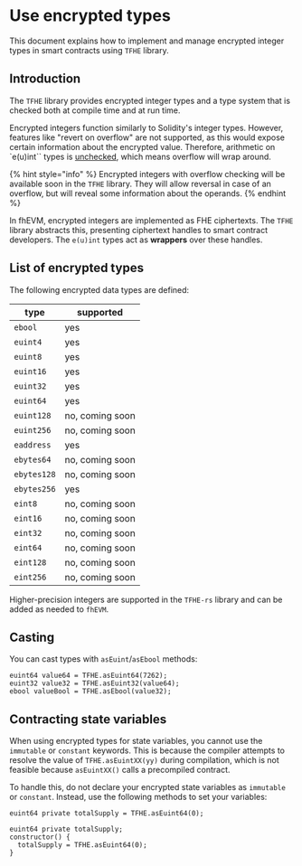# Use encrypted types
This document explains how to implement and manage encrypted integer types in smart contracts using `TFHE` library.

## Introduction
The `TFHE` library provides encrypted integer types and a type system that is checked both at compile time and at run time.

Encrypted integers function similarly to Solidity's integer types. However, features like "revert on overflow" are not supported, as this would expose certain information about the encrypted value. Therefore, arithmetic on `e(u)int`` types is [unchecked](https://docs.soliditylang.org/en/latest/control-structures.html#checked-or-unchecked-arithmetic), which means overflow will wrap around.

{% hint style="info" %}
Encrypted integers with overflow checking will be available soon in the `TFHE` library. They will allow reversal in case of an overflow, but will reveal some information about the operands.
{% endhint %}

In fhEVM, encrypted integers are implemented as FHE ciphertexts. The `TFHE` library abstracts this, presenting ciphertext handles to smart contract developers. The `e(u)int` types act as **wrappers** over these handles.

## List of encrypted types

The following encrypted data types are defined:

| type        | supported       |
| ----------- | --------------- |
| `ebool`     | yes             |
| `euint4`    | yes             |
| `euint8`    | yes             |
| `euint16`   | yes             |
| `euint32`   | yes             |
| `euint64`   | yes             |
| `euint128`  | no, coming soon |
| `euint256`  | no, coming soon |
| `eaddress`  | yes             |
| `ebytes64`  | no, coming soon |
| `ebytes128` | no, coming soon |
| `ebytes256` | yes             |
| `eint8`     | no, coming soon |
| `eint16`    | no, coming soon |
| `eint32`    | no, coming soon |
| `eint64`    | no, coming soon |
| `eint128`   | no, coming soon |
| `eint256`   | no, coming soon |

Higher-precision integers are supported in the `TFHE-rs` library and can be added as needed to `fhEVM`.

## Casting

You can cast types with `asEuint`/`asEbool` methods:

```solidity
euint64 value64 = TFHE.asEuint64(7262);
euint32 value32 = TFHE.asEuint32(value64);
ebool valueBool = TFHE.asEbool(value32);
```

## Contracting state variables
When using encrypted types for state variables, you cannot use the `immutable` or `constant` keywords. This is because the compiler attempts to resolve the value of `TFHE.asEuintXX(yy)` during compilation, which is not feasible because `asEuintXX()` calls a precompiled contract. 

To handle this, do not declare your encrypted state variables as `immutable` or `constant`. Instead, use the following methods to set your variables:


```solidity
euint64 private totalSupply = TFHE.asEuint64(0);
```

```solidity
euint64 private totalSupply;
constructor() {
  totalSupply = TFHE.asEuint64(0);
}
```
